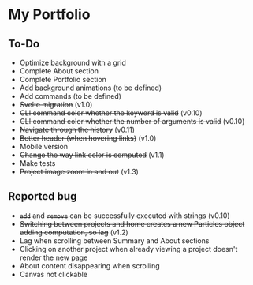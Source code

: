 # My Portfolio

## To-Do

-   Optimize background with a grid
-   Complete About section
-   Complete Portfolio section
-   Add background animations (to be defined)
-   Add commands (to be defined)
-   ~~Svelte migration~~ (v1.0)
-   ~~CLI command color whether the keyword is valid~~ (v0.10)
-   ~~CLI command color whether the number of arguments is valid~~ (v0.10)
-   ~~Navigate through the history~~ (v0.11)
-   ~~Better header (when hovering links)~~ (v1.0)
-   Mobile version
-   ~~Change the way link color is computed~~ (v1.1)
-   Make tests
-	~~Project image zoom in and out~~ (v1.3)

## Reported bug

-   ~~`add` and `remove` can be successfully executed with strings~~ (v0.10)
-   ~~Switching between projects and home creates a new Particles object adding computation, so lag~~ (v1.2)
-	Lag when scrolling between Summary and About sections
-   Clicking on another project when already viewing a project doesn't render the new page
-	About content disappearing when scrolling
-	Canvas not clickable
